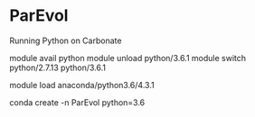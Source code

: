 # ParEvol





Running Python on Carbonate

module avail python
module unload python/3.6.1
module switch python/2.7.13 python/3.6.1

module load anaconda/python3.6/4.3.1

conda create -n ParEvol python=3.6
